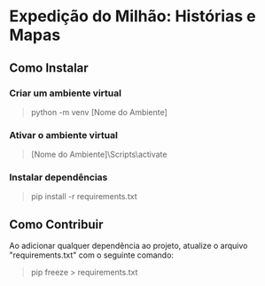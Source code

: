 # Expedição do Milhão: Histórias e Mapas

## Como Instalar

### Criar um ambiente virtual
> python -m venv [Nome do Ambiente]

### Ativar o ambiente virtual
> [Nome do Ambiente]\Scripts\activate

### Instalar dependências
> pip install -r requirements.txt

## Como Contribuir
Ao adicionar qualquer dependência ao projeto, atualize o arquivo "requirements.txt" com o seguinte comando:
> pip freeze > requirements.txt
